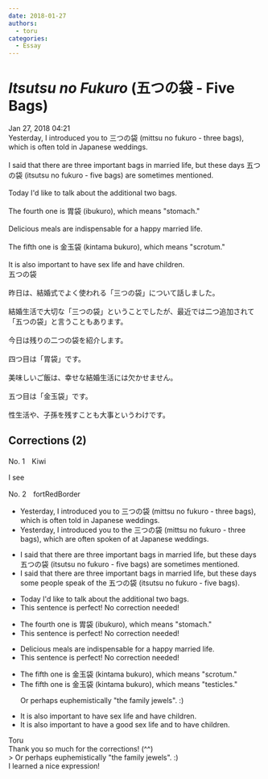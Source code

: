 ```yaml
---
date: 2018-01-27
authors:
  - toru
categories:
  - Essay
---
```


<h1 id="subject_show"><strong><em>Itsutsu no Fukuro</strong></em> (五つの袋 - Five Bags)</h1>
<div class="date">Jan 27, 2018 04:21</div>
<div id="post"><div id="body_show_ori">
Yesterday, I introduced you to 三つの袋 (mittsu no fukuro - three bags), which is often told in Japanese weddings.<br/><br/>I said that there are three important bags in married life, but these days 五つの袋 (itsutsu no fukuro - five bags) are sometimes mentioned.<br/><br/>Today I'd like to talk about the additional two bags.<br/><br/>The fourth one is 胃袋 (ibukuro), which means "stomach."<br/><br/>Delicious meals are indispensable for a happy married life.<br/><br/>The fifth one is 金玉袋 (kintama bukuro), which means "scrotum."<br/><br/>It is also important to have sex life and have children.
</div></div>

<!-- more -->

<div id="post_ja"><div id="body_show_mo">
五つの袋<br/><br/>昨日は、結婚式でよく使われる「三つの袋」について話しました。<br/><br/>結婚生活で大切な「三つの袋」ということでしたが、最近では二つ追加されて「五つの袋」と言うこともあります。<br/><br/>今日は残りの二つの袋を紹介します。<br/><br/>四つ目は「胃袋」です。<br/><br/>美味しいご飯は、幸せな結婚生活には欠かせません。<br/><br/>五つ目は「金玉袋」です。<br/><br/>性生活や、子孫を残すことも大事というわけです。
</div></div>

## Corrections (2)
<div id="block"><div class="first_name"> No. 1　<span class="just_name">Kiwi</span></div><div id="block2">
<p class="comment_small">
 I see
</p>

</div></div>
<div id="block"><div class="first_name"> No. 2　<span class="just_name">fortRedBorder</span></div><div id="block2">
<ul class="correction_field">
<li class="incorrect">Yesterday, I introduced you to 三つの袋 (mittsu no fukuro - three bags), which is often told in Japanese weddings.</li>
<li class="corrected correct">
Yesterday, I introduced you to <span class="f_blue">the </span>三つの袋 (mittsu no fukuro - three bags), which are often <span class="f_blue">spoken of at</span> Japanese weddings.
</li>
</ul>
<ul class="correction_field">
<li class="incorrect">I said that there are three important bags in married life, but these days 五つの袋 (itsutsu no fukuro - five bags) are sometimes mentioned.</li>
<li class="corrected correct">
I said that there are three important bags in married life, but these days <span class="f_blue">some people speak of the</span> 五つの袋 (itsutsu no fukuro - five bags).
</li>
</ul>
<ul class="correction_field">
<li class="incorrect">Today I'd like to talk about the additional two bags.</li>
<li class="corrected perfect">This sentence is perfect! No correction needed!</li>
</ul>
<ul class="correction_field">
<li class="incorrect">The fourth one is 胃袋 (ibukuro), which means "stomach."</li>
<li class="corrected perfect">This sentence is perfect! No correction needed!</li>
</ul>
<ul class="correction_field">
<li class="incorrect">Delicious meals are indispensable for a happy married life.</li>
<li class="corrected perfect">This sentence is perfect! No correction needed!</li>
</ul>
<ul class="correction_field">
<li class="incorrect">The fifth one is 金玉袋 (kintama bukuro), which means "scrotum."</li>
<li class="corrected correct">
The fifth one is 金玉袋 (kintama bukuro), which means "<span class="f_blue">testicles</span>."
<p class="correction_comment">Or perhaps euphemistically "the family jewels". :)</p>
</li>
</ul>
<ul class="correction_field">
<li class="incorrect">It is also important to have sex life and have children.</li>
<li class="corrected correct">
It is also important to have <span class="f_blue">a good</span> sex life and <span class="f_blue">to</span> have children.
</li>
</ul>
</div><div class="name"><span class="just_name">Toru</span><br>
Thank you so much for the corrections! (^^)<br/>&gt; Or perhaps euphemistically "the family jewels". :)<br/>I learned a nice expression!
</div>
</div>
